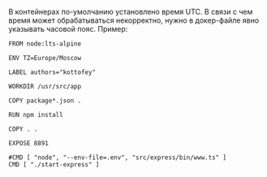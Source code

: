 В контейнерах по-умолчанию установлено время UTC. В связи с чем время может обрабатываться некорректно, нужно в докер-файле явно указывать часовой пояс. Пример:

```docker
FROM node:lts-alpine

ENV TZ=Europe/Moscow

LABEL authors="kottofey"

WORKDIR /usr/src/app

COPY package*.json .

RUN npm install

COPY . .

EXPOSE 8891

#CMD [ "node", "--env-file=.env", "src/express/bin/www.ts" ]
CMD [ "./start-express" ]

```